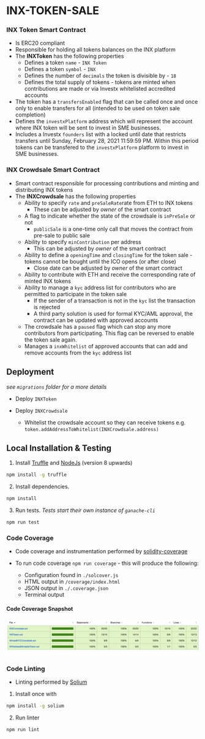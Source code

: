 # INX-TOKEN-SALE

### INX Token Smart Contract

* Is ERC20 compliant
* Responsible for holding all tokens balances on the INX platform
* The **INXToken** has the following properties
  * Defines a token `name` - `INX Token`
  * Defines a token `symbol` - `INX`
  * Defines the number of `decimals` the token is divisible by - `18`
  * Defines the total supply of tokens - tokens are minted when contributions are made or via Investx whitelisted accredited accounts
* The token has a `transfersEnabled` flag that can be called once and once only to enable transfers for all (intended to be used on token sale completion)
* Defines the `investxPlatform` address which will represent the account where INX token will be sent to invest in SME businesses.
* Includes a Investx `founders` list with a locked until date that restricts transfers until Sunday, February 28, 2021 11:59:59 PM. Within this period tokens can be transfered to the `investxPlatform` platform to invest in SME businesses. 

### INX Crowdsale Smart Contract

* Smart contract responsible for processing contributions and minting and distributing INX tokens
* The **INXCrowdsale** has the following properties
  * Ability to specify `rate` and `preSaleRate`rate from ETH to INX tokens
    * These can be adjusted by _owner_ of the smart contract
  * A flag to indicate whether the state of the crowdsale is `inPreSale` or not
    * `publicSale` is a one-time only call that moves the contract from pre-sale to public sale  
  * Ability to specify `minContribution` per address
    * This can be adjusted by _owner_ of the smart contract
  * Ability to define a `openingTime` and `closingTime` for the token sale - tokens cannot be bought until the ICO opens (or after close)
    * Close date can be adjusted by _owner_ of the smart contract
  * Ability to contribute with ETH and receive the corresponding rate of minted INX tokens
  * Ability to manage a `kyc` address list for contributors who are permitted to participate in the token sale
    * If the sender of a transaction is not in the `kyc` list the transaction is rejected
    * A third party solution is used for formal KYC/AML approval, the contract can be updated with approved accounts
  * The crowdsale has a `paused` flag which can stop any more contributors from participating. This flag can be reversed to enable the token sale again.
  * Manages a `inxWhitelist` of approved accounts that can add and remove accounts from the `kyc` address list

## Deployment

_see `migrations` folder for a more details_

* Deploy `INXToken`

* Deploy `INXCrowdsale`
  * Whitelist the crowdsale account so they can receive tokens e.g. `token.addAddressToWhitelist(INXCrowdsale.address)`
 

## Local Installation & Testing

1. Install [Truffle](http://truffleframework.com) and [NodeJs](https://nodejs.org/en/) (version 8 upwards)
```bash
npm install -g truffle
```
	
2. Install dependencies.
```bash
npm install
```

3. Run tests. *Tests start their own instance of `ganache-cli`*
```bash
npm run test
```

### Code Coverage

* Code coverage and instrumentation performed by [solidity-coverage](https://github.com/sc-forks/solidity-coverage)

* To run code coverage `npm run coverage` - this will produce the following:
  * Configuration found in `./solcover.js`
  * HTML output in `/coverage/index.html`
  * JSON output in `./.coverage.json`
  * Terminal output
  
#### Code Coverage Snapshot

![](./snapshots/code_report.png)  
 
### Code Linting
 
* Linting performed by [Solium](https://www.npmjs.com/package/solium)

1. Install once with
```bash
npm install -g solium
```

2. Run linter
```bash
npm run lint
```
 




